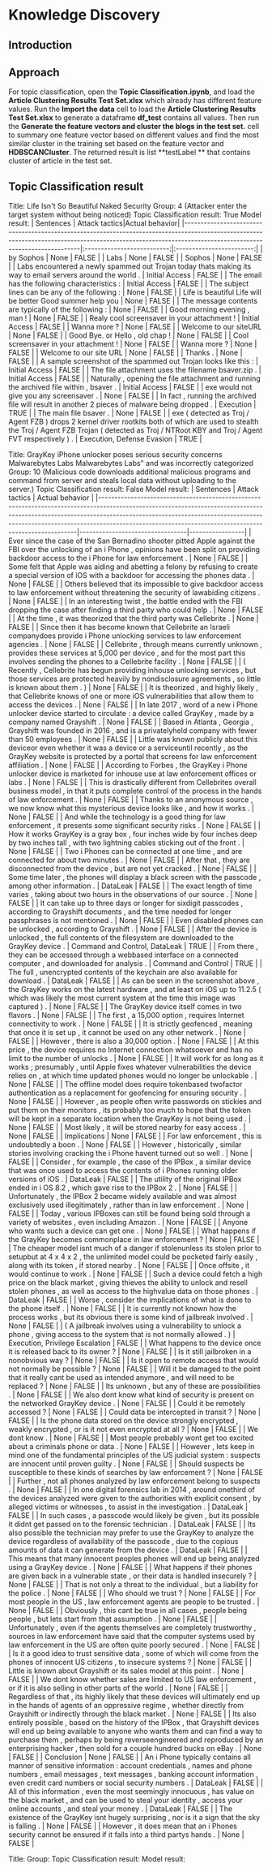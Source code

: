 # Knowledge Discovery



## Introduction


## Approach
For topic classification, open the **Topic Classification.ipynb**, and load the **Article Clustering Results Test Set.xlsx** which already has different feature values. Run the **Import the data** cell to load the **Article Clustering Results Test Set.xlsx** to generate a dataframe **df_test** contains all values. Then run the **Generate the feature vectors and cluster the blogs in the test set.** cell to summary one feature vector based on different values and find the most similar cluster in the training set based on the feature vector and **HDBSCANCluster**. The returned result is  list **testLabel ** that contains cluster of article in the test set.

## Topic Classification result
Title: Life Isn't So Beautiful Naked Security
Group: 4 (Attacker enter the target system without being noticed)
Topic Classification result: True
Model result: 
| Sentences                                                                                                                                                                                                |   Attack tactics|Actual behavior|
|----------------------------------------------------------------------------------------------------------------------------------------------------------------------------------------------------------|:--------------------------:|:------------------------:|
| by Sophos                                                                                                                                                                                                |            None            |           FALSE          |
| Labs                                                                                                                                                                                                     |            None            |           FALSE          |
| Sophos                                                                                                                                                                                                   |            None            |           FALSE          |
| Labs encountered a newly spammed out Trojan today thats making its way to email servers around the world .                                                                                               |       Initial Access       |           FALSE          |
| The email has the following characteristics :                                                                                                                                                            |       Initial Access       |           FALSE          |
| The subject lines can be any of the following :                                                                                                                                                          |            None            |           FALSE          |
| Life is beautiful Life will be better Good summer help you                                                                                                                                               |            None            |           FALSE          |
| The message contents are typically of the following :                                                                                                                                                    |            None            |           FALSE          |
| Good morning evening , man !                                                                                                                                                                             |            None            |           FALSE          |
| Realy cool screensaver in your attachment !                                                                                                                                                              |       Initial Access       |           FALSE          |
| Wanna more ?                                                                                                                                                                                             |            None            |           FALSE          |
| Welcome to our siteURL                                                                                                                                                                                   |            None            |           FALSE          |
| Good Bye. or Hello , old chap !                                                                                                                                                                          |            None            |           FALSE          |
| Cool screensaver in your attachment !                                                                                                                                                                    |            None            |           FALSE          |
| Wanna more ?                                                                                                                                                                                             |            None            |           FALSE          |
| Welcome to our site URL                                                                                                                                                                                  |            None            |           FALSE          |
| Thanks .                                                                                                                                                                                                 |            None            |           FALSE          |
| A sample screenshot of the spammed out Trojan looks like this :                                                                                                                                          |       Initial Access       |           FALSE          |
| The file attachment uses the filename bsaver.zip .                                                                                                                                                       |       Initial Access       |           FALSE          |
| Naturally , opening the file attachment and running the archived file within , bsaver .                                                                                                                  |       Initial Access       |           FALSE          |
| exe would not give you any screensaver .                                                                                                                                                                 |            None            |           FALSE          |
| In fact , running the archived file will result in another 2 pieces of malware being dropped .                                                                                                           |          Execution         |           TRUE           |
| The main file bsaver .                                                                                                                                                                                   |            None            |           FALSE          |
| exe ( detected as Troj / Agent FZB ) drops 2 kernel driver rootkits both of which are used to  stealth the Troj / Agent FZB Trojan ( detected as Troj / NTRoot KBY and Troj / Agent FVT respectively ) . | Execution, Defense Evasion |           TRUE           |

Title: GrayKey iPhone unlocker poses serious security concerns Malwarebytes Labs Malwarebytes Labs" and was incorrectly categorized
Group: 10 (Malicious code downloads additional malicious programs and command from server and steals local data without uploading to the server.)
Topic Classification result: False
Model result: 
| Sentences                                                                                                                                                                                                                                                                                                       | Attack tactics                  | Actual behavior |
|-----------------------------------------------------------------------------------------------------------------------------------------------------------------------------------------------------------------------------------------------------------------------------------------------------------------|---------------------------------|-----------------|
| Ever since the case of the San Bernadino shooter pitted Apple against the FBI over the unlocking of an i Phone , opinions have been split on providing backdoor access to the i Phone for law enforcement .                                                                                                     | None                            | FALSE           |
| Some felt that Apple was aiding and abetting a felony by refusing to create a special version of iOS with a backdoor for accessing the phones data .                                                                                                                                                            | None                            | FALSE           |
| Others believed that its impossible to give backdoor access to law enforcement without threatening the security of lawabiding citizens .                                                                                                                                                                        | None                            | FALSE           |
| In an interesting twist , the battle ended with the FBI dropping the case after finding a third party who could help .                                                                                                                                                                                          | None                            | FALSE           |
| At the time , it was theorized that the third party was Cellebrite .                                                                                                                                                                                                                                            | None                            | FALSE           |
| Since then it has become known that Cellebrite an Israeli companydoes provide i Phone unlocking services to law enforcement agencies .                                                                                                                                                                          | None                            | FALSE           |
| Cellebrite , through means currently unknown , provides these services at 5,000 per device , and for the most part this involves sending the phones to a Cellebrite facility .                                                                                                                                  | None                            | FALSE           |
| ( Recently , Cellebrite has begun providing inhouse unlocking services , but those services are protected heavily by nondisclosure agreements , so little is known about them . )                                                                                                                               | None                            | FALSE           |
| It is theorized , and highly likely , that Cellebrite knows of one or more iOS vulnerabilities that allow them to access the devices .                                                                                                                                                                          | None                            | FALSE           |
| In late 2017 , word of a new i Phone unlocker device started to circulate : a device called GrayKey , made by a company named Grayshift .                                                                                                                                                                       | None                            | FALSE           |
| Based in Atlanta , Georgia , Grayshift was founded in 2016 , and is a privatelyheld company with fewer than 50 employees .                                                                                                                                                                                      | None                            | FALSE           |
| Little was known publicly about this deviceor even whether it was a device or a serviceuntil recently , as the GrayKey website is protected by a portal that screens for law enforcement affiliation .                                                                                                          | None                            | FALSE           |
| According to Forbes , the GrayKey i Phone unlocker device is marketed for inhouse use at law enforcement offices or labs .                                                                                                                                                                                      | None                            | FALSE           |
| This is drastically different from Cellebrites overall business model , in that it puts complete control of the process in the hands of law enforcement .                                                                                                                                                       | None                            | FALSE           |
| Thanks to an anonymous source , we now know what this mysterious device looks like , and how it works .                                                                                                                                                                                                         | None                            | FALSE           |
| And while the technology is a good thing for law enforcement , it presents some significant security risks .                                                                                                                                                                                                    | None                            | FALSE           |
| How it works GrayKey is a gray box , four inches wide by four inches deep by two inches tall , with two lightning cables sticking out of the front .                                                                                                                                                            | None                            | FALSE           |
| Two i Phones can be connected at one time , and are connected for about two minutes .                                                                                                                                                                                                                           | None                            | FALSE           |
| After that , they are disconnected from the device , but are not yet cracked .                                                                                                                                                                                                                                  | None                            | FALSE           |
| Some time later , the phones will display a black screen with the passcode , among other information .                                                                                                                                                                                                          | DataLeak                        | FALSE           |
| The exact length of time varies , taking about two hours in the observations of our source .                                                                                                                                                                                                                    | None                            | FALSE           |
| It can take up to three days or longer for sixdigit passcodes , according to Grayshift documents , and the time needed for longer passphrases is not mentioned .                                                                                                                                                | None                            | FALSE           |
| Even disabled phones can be unlocked , according to Grayshift .                                                                                                                                                                                                                                                 | None                            | FALSE           |
| After the device is unlocked , the full contents of the filesystem are downloaded to the GrayKey device .                                                                                                                                                                                                       | Command and Control, DataLeak   | TRUE            |
| From there , they can be accessed through a webbased interface on a connected computer , and downloaded for analysis .                                                                                                                                                                                          | Command and Control             | TRUE            |
| The full , unencrypted contents of the keychain are also available for download .                                                                                                                                                                                                                               | DataLeak                        | FALSE           |
| As can be seen in the screenshot above , the GrayKey works on the latest hardware , and at least on iOS up to 11.2.5 ( which was likely the most current system at the time this image was captured ) .                                                                                                         | None                            | FALSE           |
| The GrayKey device itself comes in two flavors .                                                                                                                                                                                                                                                                | None                            | FALSE           |
| The first , a 15,000 option , requires Internet connectivity to work .                                                                                                                                                                                                                                          | None                            | FALSE           |
| It is strictly geofenced , meaning that once it is set up , it cannot be used on any other network .                                                                                                                                                                                                            | None                            | FALSE           |
| However , there is also a 30,000 option .                                                                                                                                                                                                                                                                       | None                            | FALSE           |
| At this price , the device requires no Internet connection whatsoever and has no limit to the number of unlocks .                                                                                                                                                                                               | None                            | FALSE           |
| It will work for as long as it works ; presumably , until Apple fixes whatever vulnerabilities the device relies on , at which time updated phones would no longer be unlockable .                                                                                                                              | None                            | FALSE           |
| The offline model does require tokenbased twofactor authentication as a replacement for geofencing for ensuring security .                                                                                                                                                                                      | None                            | FALSE           |
| However , as people often write passwords on stickies and put them on their monitors , its probably too much to hope that the token will be kept in a separate location when the GrayKey is not being used .                                                                                                    | None                            | FALSE           |
| Most likely , it will be stored nearby for easy access .                                                                                                                                                                                                                                                        | None                            | FALSE           |
| Implications                                                                                                                                                                                                                                                                                                    | None                            | FALSE           |
| For law enforcement , this is undoubtedly a boon .                                                                                                                                                                                                                                                              | None                            | FALSE           |
| However , historically , similar stories involving cracking the i Phone havent turned out so well .                                                                                                                                                                                                             | None                            | FALSE           |
| Consider , for example , the case of the IPBox , a similar device that was once used to access the contents of i Phones running older versions of iOS .                                                                                                                                                         | DataLeak                        | FALSE           |
| The utility of the original IPBox ended in i OS 8.2 , which gave rise to the IPBox 2 .                                                                                                                                                                                                                          | None                            | FALSE           |
| Unfortunately , the IPBox 2 became widely available and was almost exclusively used illegitimately , rather than in law enforcement .                                                                                                                                                                           | None                            | FALSE           |
| Today , various IPBoxes can still be found being sold through a variety of websites , even including Amazon .                                                                                                                                                                                                   | None                            | FALSE           |
| Anyone who wants such a device can get one .                                                                                                                                                                                                                                                                    | None                            | FALSE           |
| What happens if the GrayKey becomes commonplace in law enforcement ?                                                                                                                                                                                                                                            | None                            | FALSE           |
| The cheaper model isnt much of a danger if stolenunless its stolen prior to setupbut at 4 x 4 x 2 , the unlimited model could be pocketed fairly easily , along with its token , if stored nearby .                                                                                                             | None                            | FALSE           |
| Once offsite , it would continue to work .                                                                                                                                                                                                                                                                      | None                            | FALSE           |
| Such a device could fetch a high price on the black market , giving thieves the ability to unlock and resell stolen phones , as well as access to the highvalue data on those phones .                                                                                                                          | DataLeak                        | FALSE           |
| Worse , consider the implications of what is done to the phone itself .                                                                                                                                                                                                                                         | None                            | FALSE           |
| It is currently not known how the process works , but its obvious there is some kind of jailbreak involved .                                                                                                                                                                                                    | None                            | FALSE           |
| ( A jailbreak involves using a vulnerability to unlock a phone , giving access to the system that is not normally allowed . )                                                                                                                                                                                   | Execution, Privilege Escalation | FALSE           |
| What happens to the device once it is released back to its owner ?                                                                                                                                                                                                                                              | None                            | FALSE           |
| Is it still jailbroken in a nonobvious way ?                                                                                                                                                                                                                                                                    | None                            | FALSE           |
| Is it open to remote access that would not normally be possible ?                                                                                                                                                                                                                                               | None                            | FALSE           |
| Will it be damaged to the point that it really cant be used as intended anymore , and will need to be replaced ?                                                                                                                                                                                                | None                            | FALSE           |
| Its unknown , but any of these are possibilities .                                                                                                                                                                                                                                                              | None                            | FALSE           |
| We also dont know what kind of security is present on the networked GrayKey device .                                                                                                                                                                                                                            | None                            | FALSE           |
| Could it be remotely accessed ?                                                                                                                                                                                                                                                                                 | None                            | FALSE           |
| Could data be intercepted in transit ?                                                                                                                                                                                                                                                                          | None                            | FALSE           |
| Is the phone data stored on the device strongly encrypted , weakly encrypted , or is it not even encrypted at all ?                                                                                                                                                                                             | None                            | FALSE           |
| We dont know .                                                                                                                                                                                                                                                                                                  | None                            | FALSE           |
| Most people probably wont get too excited about a criminals phone or data .                                                                                                                                                                                                                                     | None                            | FALSE           |
| However , lets keep in mind one of the fundamental principles of the US judicial system : suspects are innocent until proven guilty .                                                                                                                                                                           | None                            | FALSE           |
| Should suspects be susceptible to these kinds of searches by law enforcement ?                                                                                                                                                                                                                                  | None                            | FALSE           |
| Further , not all phones analyzed by law enforcement belong to suspects .                                                                                                                                                                                                                                       | None                            | FALSE           |
| In one digital forensics lab in 2014 , around onethird of the devices analyzed were given to the authorities with explicit consent , by alleged victims or witnesses , to assist in the investigation .                                                                                                         | DataLeak                        | FALSE           |
| In such cases , a passcode would likely be given , but its possible it didnt get passed on to the forensic technician .                                                                                                                                                                                         | DataLeak                        | FALSE           |
| Its also possible the technician may prefer to use the GrayKey to analyze the device regardless of availability of the passcode , due to the copious amounts of data it can generate from the device .                                                                                                          | DataLeak                        | FALSE           |
| This means that many innocent peoples phones will end up being analyzed using a GrayKey device .                                                                                                                                                                                                                | None                            | FALSE           |
| What happens if their phones are given back in a vulnerable state , or their data is handled insecurely ?                                                                                                                                                                                                       | None                            | FALSE           |
| That is not only a threat to the individual , but a liability for the police .                                                                                                                                                                                                                                  | None                            | FALSE           |
| Who should we trust ?                                                                                                                                                                                                                                                                                           | None                            | FALSE           |
| For most people in the US , law enforcement agents are people to be trusted .                                                                                                                                                                                                                                   | None                            | FALSE           |
| Obviously , this cant be true in all cases , people being people , but lets start from that assumption .                                                                                                                                                                                                        | None                            | FALSE           |
| Unfortunately , even if the agents themselves are completely trustworthy , sources in law enforcement have said that the computer systems used by law enforcement in the US are often quite poorly secured .                                                                                                    | None                            | FALSE           |
| Is it a good idea to trust sensitive data , some of which will come from the phones of innocent US citizens , to insecure systems ?                                                                                                                                                                             | None                            | FALSE           |
| Little is known about Grayshift or its sales model at this point .                                                                                                                                                                                                                                              | None                            | FALSE           |
| We dont know whether sales are limited to US law enforcement , or if it is also selling in other parts of the world .                                                                                                                                                                                           | None                            | FALSE           |
| Regardless of that , its highly likely that these devices will ultimately end up in the hands of agents of an oppressive regime , whether directly from Grayshift or indirectly through the black market .                                                                                                      | None                            | FALSE           |
| Its also entirely possible , based on the history of the IPBox , that Grayshift devices will end up being available to anyone who wants them and can find a way to purchase them , perhaps by being reverseengineered and reproduced by an enterprising hacker , then sold for a couple hundred bucks on eBay . | None                            | FALSE           |
| Conclusion                                                                                                                                                                                                                                                                                                      | None                            | FALSE           |
| An i Phone typically contains all manner of sensitive information : account credentials , names and phone numbers , email messages , text messages , banking account information , even credit card numbers or social security numbers .                                                                        | DataLeak                        | FALSE           |
| All of this information , even the most seemingly innocuous , has value on the black market , and can be used to steal your identity , access your online accounts , and steal your money .                                                                                                                     | DataLeak                        | FALSE           |
| The existence of the GrayKey isnt hugely surprising , nor is it a sign that the sky is falling .                                                                                                                                                                                                                | None                            | FALSE           |
| However , it does mean that an i Phones security cannot be ensured if it falls into a third partys hands .                                                                                                                                                                                                      | None                            | FALSE           |


Title:
Group: 
Topic Classification result: 
Model result: 
